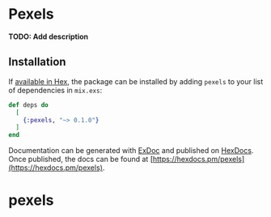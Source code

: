 # Pexels

**TODO: Add description**

## Installation

If [available in Hex](https://hex.pm/docs/publish), the package can be installed
by adding `pexels` to your list of dependencies in `mix.exs`:

```elixir
def deps do
  [
    {:pexels, "~> 0.1.0"}
  ]
end
```

Documentation can be generated with [ExDoc](https://github.com/elixir-lang/ex_doc)
and published on [HexDocs](https://hexdocs.pm). Once published, the docs can
be found at [https://hexdocs.pm/pexels](https://hexdocs.pm/pexels).

# pexels
